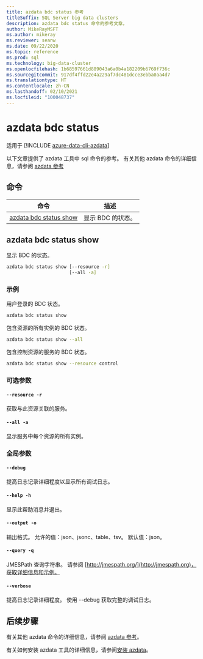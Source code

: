 ```yaml
---
title: azdata bdc status 参考
titleSuffix: SQL Server big data clusters
description: azdata bdc status 命令的参考文章。
author: MikeRayMSFT
ms.author: mikeray
ms.reviewer: seanw
ms.date: 09/22/2020
ms.topic: reference
ms.prod: sql
ms.technology: big-data-cluster
ms.openlocfilehash: 1b68597661d889043a6a0b4a182209b6769f736c
ms.sourcegitcommit: 917df4ffd22e4a229af7dc481dcce3ebba0aa4d7
ms.translationtype: HT
ms.contentlocale: zh-CN
ms.lasthandoff: 02/10/2021
ms.locfileid: "100048737"
---
```

# <a name="azdata-bdc-status"></a>azdata bdc status

适用于 [!INCLUDE [azure-data-cli-azdata](../../includes/azure-data-cli-azdata.md)]

以下文章提供了 azdata 工具中 sql 命令的参考。 有关其他 azdata 命令的详细信息，请参阅 [azdata 参考](reference-azdata.md)

## <a name="commands"></a>命令

|命令|描述|
| --- | --- |
[azdata bdc status show](#azdata-bdc-status-show) | 显示 BDC 的状态。
## <a name="azdata-bdc-status-show"></a>azdata bdc status show
显示 BDC 的状态。
```bash
azdata bdc status show [--resource -r] 
                       [--all -a]
```
### <a name="examples"></a>示例
用户登录的 BDC 状态。
```bash
azdata bdc status show
```
包含资源的所有实例的 BDC 状态。
```bash
azdata bdc status show --all
```
包含控制资源的服务的 BDC 状态。
```bash
azdata bdc status show --resource control
```
### <a name="optional-parameters"></a>可选参数
#### `--resource -r`
获取与此资源关联的服务。
#### `--all -a`
显示服务中每个资源的所有实例。
### <a name="global-arguments"></a>全局参数
#### `--debug`
提高日志记录详细程度以显示所有调试日志。
#### `--help -h`
显示此帮助消息并退出。
#### `--output -o`
输出格式。  允许的值：json、jsonc、table、tsv。  默认值：json。
#### `--query -q`
JMESPath 查询字符串。 请参阅 [http://jmespath.org/](http://jmespath.org)，获取详细信息和示例。
#### `--verbose`
提高日志记录详细程度。 使用 --debug 获取完整的调试日志。

## <a name="next-steps"></a>后续步骤

有关其他 azdata 命令的详细信息，请参阅 [azdata 参考](reference-azdata.md)。 

有关如何安装 azdata 工具的详细信息，请参阅[安装 azdata](..\install\deploy-install-azdata.md)。

